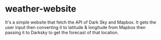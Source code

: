 # weather-website
It's a simple website that fetch the API of Dark Sky and Mapbox. It gets the user input then converting it to latitude &amp; longitude from Mapbox then passing it to Darksky to get the forecast of that location.
